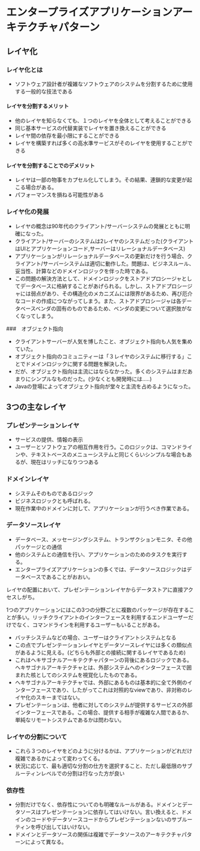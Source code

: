 # エンタープライズアプリケーションアーキテクチャパターン

## レイヤ化

### レイヤ化とは
* ソフトウェア設計者が複雑なソフトウェアのシステムを分割するために使用する一般的な技法である

#### レイヤを分割するメリット
* 他のレイヤを知らなくても、１つのレイヤを全体として考えることができる
* 同じ基本サービスの代替実装でレイヤを置き換えることができる
* レイヤ間の依存を最小限にすることができる
* レイヤを構築すれば多くの高水準サービスがそのレイヤを使用することができる

#### レイヤを分割することでのデメリット
* レイヤは一部の物事をカプセル化してしまう。その結果、連鎖的な変更が起こる場合がある。
* パフォーマンスを損ねる可能性がある

### レイヤ化の発展
* レイヤの概念は90年代のクライアント/サーバーシステムの発展とともに明確になった。
* クライアント/サーバーのシステムは2レイヤのシステムだった(クライアントはUIとアプリケーションコード,サーバーはリレーショナルデータベース)
* アプリケーションがリレーショナルデータベースの更新だけを行う場合、クライアント/サーバーシステムは適切に動作した。問題は、ビジネスルール、妥当性、計算などのドメインロジックを伴った時である。
* この問題の解決方法として、ドメインロジックをストアドプロシージャとしてデータベースに格納することがあげられる。しかし、ストアドプロシージャには弱点があり、その構造化のメカニズムには限界があるため、再び厄介なコードの作成につながってしまう。また、ストアドプロシージャは各データベースベンダの固有のものであるため、ベンダの変更について選択肢がなくなってしまう。

###　オブジェクト指向
* クライアントサーバーが人気を博したこと、オブジェクト指向も人気を集めていた。
* オブジェクト指向のコミュニティーは「３レイヤのシステムに移行する」ことでドメインロジックに関する問題を解決した。
* だが、オブジェクト指向は主流にはならなかった。多くのシステムはまだあまりにシンプルなものだった。(少なくとも開発時には.....)
* Javaの登場によってオブジェクト指向が堂々と主流を占めるようになった。

## 3つの主なレイヤ

### プレゼンテーションレイヤ
* サービスの提供、情報の表示
* ユーザーとソフトウェアの相互作用を行う。このロジックは、コマンドラインや、テキストベースのメニューシステムと同じくらいシンプルな場合もあるが、現在はリッチになりつつある

### ドメインレイヤ
* システムそのものであるロジック
* ビジネスロジックとも呼ばれる。
* 現在作業中のドメインに対して、アプリケーションが行うべき作業である。

### データソースレイヤ
* データベース、メッセージングシステム、トランザクションモニタ、その他パッケージとの通信
* 他のシステムとの通信を行い、アプリケーションのためのタスクを実行する。
* エンタープライズアプリケーションの多くでは、データソースロジックはデータベースであることがおおい。


レイヤの配置において、プレゼンテーションレイヤからデータストアに直接アクセスしがち。

1つのアプリケーションにはこの3つの分野ごとに複数のパッケージが存在することが多い。リッチクライアントのインターフェースを利用するエンドユーザーだけでなく、コマンドラインを利用するユーザーもいることがある。

* バッチシステムなどの場合、ユーザーはクライアントシステムとなる
* この点でプレゼンテーションレイヤとデータソースレイヤには多くの類似点があるように見える。(どちらも外部との接続に関するレイヤであるため)
* これはヘキサゴナルアーキテクチャパターンの背後にあるロジックである。ヘキサゴナルアーキテクチャとは、外部システムへのインターフェースで囲まれた核としてのシステムを視覚化したものである。
* ヘキサゴナルアーキテクチャでは、外部にあるものは基本的に全て外側のインターフェースであり、したがってこれは対照的なviewであり、非対称のレイヤ化のスキーまではない。
* プレゼンテーションは、他者に対してのシステムが提供するサービスの外部インターフェースである。この場合、提供する相手が複雑な人間であるか、単純なリモートシステムであるかは問わない。

### レイヤの分割について
* これら３つのレイヤをどのように分けるかは、アプリケーションがどれだけ複雑であるかによって変わってくる。
* 状況に応じて、最も適切な分割の仕方を選択すること、ただし最低限のサブルーティンレベルでの分割は行なった方が良い

### 依存性
* 分割だけでなく、依存性についてのも明確なルールがある。ドメインとデータソースはプレゼンテーションに依存してはいけない。言い換えると、ドメインのコードやデータソースコードからプレゼンテーションないのサブルーティンを呼び出してはいけない。
* ドメインとデータソースの関係は複雑でデータソースのアーキテクチャパターンによって異なる。
